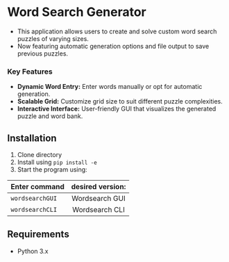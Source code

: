 # Word Search Generator

- This application allows users to create and solve custom word search puzzles of varying sizes.
- Now featuring automatic generation options and file output to save previous puzzles.


### Key Features
- **Dynamic Word Entry:** Enter words manually or opt for automatic generation.
- **Scalable Grid:** Customize grid size to suit different puzzle complexities.
- **Interactive Interface:** User-friendly GUI that visualizes the generated puzzle and word bank.

## Installation 
1. Clone directory
2. Install using `pip install -e`
3. Start the program using:

| Enter command    | desired version: |
|:-----------------|:----------------:|
| `wordsearchGUI`  |  Wordsearch GUI  |
| `wordsearchCLI ` |  Wordsearch CLI  |


## Requirements
- Python 3.x